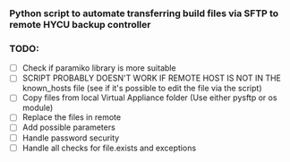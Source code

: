 ### Python script to automate transferring build files via SFTP to remote HYCU backup controller 

### TODO:
- [ ] Check if paramiko library is more suitable
- [ ] SCRIPT PROBABLY DOESN'T WORK IF REMOTE HOST IS NOT IN THE known_hosts file (see if it's possible to edit the file via the script)
- [ ] Copy files from local Virtual Appliance folder (Use either pysftp or os module)
- [ ] Replace the files in remote
- [ ] Add possible parameters
- [ ] Handle password security
- [ ] Handle all checks for file.exists and exceptions